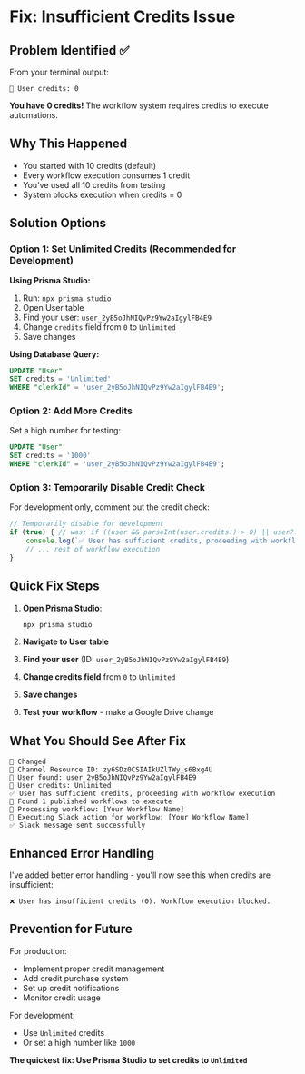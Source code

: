 # Fix: Insufficient Credits Issue

## Problem Identified ✅
From your terminal output:
```
🔄 User credits: 0
```

**You have 0 credits!** The workflow system requires credits to execute automations.

## Why This Happened
- You started with 10 credits (default)
- Every workflow execution consumes 1 credit
- You've used all 10 credits from testing
- System blocks execution when credits = 0

## Solution Options

### Option 1: Set Unlimited Credits (Recommended for Development)

**Using Prisma Studio:**
1. Run: `npx prisma studio`
2. Open User table
3. Find your user: `user_2yB5oJhNIQvPz9Yw2aIgylFB4E9`
4. Change `credits` field from `0` to `Unlimited`
5. Save changes

**Using Database Query:**
```sql
UPDATE "User" 
SET credits = 'Unlimited' 
WHERE "clerkId" = 'user_2yB5oJhNIQvPz9Yw2aIgylFB4E9';
```

### Option 2: Add More Credits
Set a high number for testing:
```sql
UPDATE "User" 
SET credits = '1000' 
WHERE "clerkId" = 'user_2yB5oJhNIQvPz9Yw2aIgylFB4E9';
```

### Option 3: Temporarily Disable Credit Check
For development only, comment out the credit check:

```typescript
// Temporarily disable for development
if (true) { // was: if ((user && parseInt(user.credits!) > 0) || user?.credits == 'Unlimited') {
    console.log(`✅ User has sufficient credits, proceeding with workflow execution`)
    // ... rest of workflow execution
}
```

## Quick Fix Steps

1. **Open Prisma Studio**:
   ```bash
   npx prisma studio
   ```

2. **Navigate to User table**

3. **Find your user** (ID: `user_2yB5oJhNIQvPz9Yw2aIgylFB4E9`)

4. **Change credits field** from `0` to `Unlimited`

5. **Save changes**

6. **Test your workflow** - make a Google Drive change

## What You Should See After Fix

```
🔴 Changed
🔄 Channel Resource ID: zy6SDz0CSIAIkUZlTWy_s6Bxg4U
🔄 User found: user_2yB5oJhNIQvPz9Yw2aIgylFB4E9
🔄 User credits: Unlimited
✅ User has sufficient credits, proceeding with workflow execution
🔄 Found 1 published workflows to execute
🔄 Processing workflow: [Your Workflow Name]
🔄 Executing Slack action for workflow: [Your Workflow Name]
✅ Slack message sent successfully
```

## Enhanced Error Handling

I've added better error handling - you'll now see this when credits are insufficient:
```
❌ User has insufficient credits (0). Workflow execution blocked.
```

## Prevention for Future

For production:
- Implement proper credit management
- Add credit purchase system
- Set up credit notifications
- Monitor credit usage

For development:
- Use `Unlimited` credits
- Or set a high number like `1000`

**The quickest fix: Use Prisma Studio to set credits to `Unlimited`**